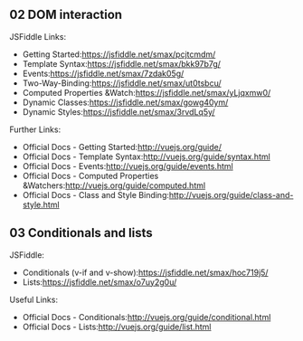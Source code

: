 ## 02 DOM interaction

JSFiddle Links:
* Getting Started:https://jsfiddle.net/smax/pcjtcmdm/
* Template Syntax:https://jsfiddle.net/smax/bkk97b7g/
* Events:https://jsfiddle.net/smax/7zdak05g/
* Two-Way-Binding:https://jsfiddle.net/smax/ut0tsbcu/
* Computed Properties &Watch:https://jsfiddle.net/smax/yLjqxmw0/
* Dynamic Classes:https://jsfiddle.net/smax/gowg40ym/
* Dynamic Styles:https://jsfiddle.net/smax/3rvdLq5y/

Further Links:
* Official Docs - Getting Started:http://vuejs.org/guide/
* Official Docs - Template Syntax:http://vuejs.org/guide/syntax.html
* Official Docs - Events:http://vuejs.org/guide/events.html
* Official Docs - Computed Properties &Watchers:http://vuejs.org/guide/computed.html
* Official Docs - Class and Style Binding:http://vuejs.org/guide/class-and-style.html

## 03 Conditionals and lists
JSFiddle:
* Conditionals (v-if and v-show):https://jsfiddle.net/smax/hoc719j5/
* Lists:https://jsfiddle.net/smax/o7uy2g0u/

Useful Links:
* Official Docs - Conditionals:http://vuejs.org/guide/conditional.html
* Official Docs - Lists:http://vuejs.org/guide/list.html